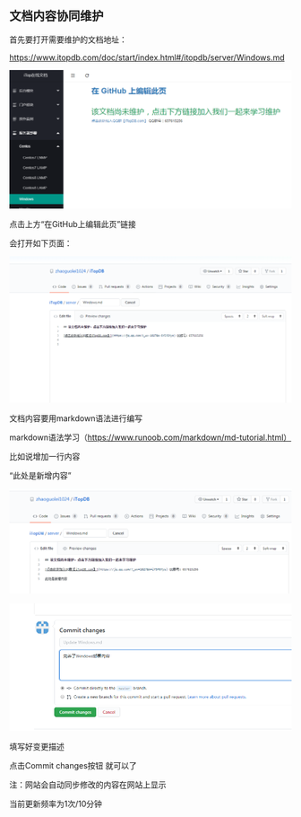 ## 文档内容协同维护

首先要打开需要维护的文档地址：

https://www.itopdb.com/doc/start/index.html#/itopdb/server/Windows.md



![image-20200609104236345](..\assets\image-20200609104236345.png)



点击上方“在GitHub上编辑此页”链接

会打开如下页面：

![image-20200609104347787](..\assets\image-20200609104347787.png)

文档内容要用markdown语法进行编写

markdown语法学习（https://www.runoob.com/markdown/md-tutorial.html）

比如说增加一行内容

“此处是新增内容”

![image-20200609104648137](..\assets\image-20200609104648137.png)

![image-20200609104756064](..\assets\image-20200609104756064.png)

填写好变更描述

点击Commit changes按钮 就可以了

注：网站会自动同步修改的内容在网站上显示

当前更新频率为1次/10分钟
